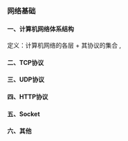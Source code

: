 ### 网络基础

#### 一、计算机网络体系结构

定义：计算机网络的各层 + 其协议的集合 ,



#### 二、TCP协议

#### 三、UDP协议

#### 四、HTTP协议

#### 五、Socket

#### 六、其他



